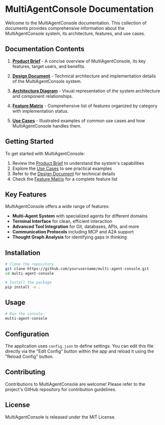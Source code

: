 # MultiAgentConsole Documentation

Welcome to the MultiAgentConsole documentation. This collection of documents provides comprehensive information about the MultiAgentConsole system, its architecture, features, and use cases.

## Documentation Contents

1. **[Product Brief](Product_Brief.md)** - A concise overview of MultiAgentConsole, its key features, target users, and benefits.

2. **[Design Document](Design_Document.md)** - Technical architecture and implementation details of the MultiAgentConsole system.

3. **[Architecture Diagram](Architecture_Diagram.md)** - Visual representation of the system architecture and component relationships.

4. **[Feature Matrix](Feature_Matrix.md)** - Comprehensive list of features organized by category with implementation status.

5. **[Use Cases](Use_Cases.md)** - Illustrated examples of common use cases and how MultiAgentConsole handles them.

## Getting Started

To get started with MultiAgentConsole:

1. Review the [Product Brief](Product_Brief.md) to understand the system's capabilities
2. Explore the [Use Cases](Use_Cases.md) to see practical examples
3. Refer to the [Design Document](Design_Document.md) for technical details
4. Check the [Feature Matrix](Feature_Matrix.md) for a complete feature list

## Key Features

MultiAgentConsole offers a wide range of features:

- **Multi-Agent System** with specialized agents for different domains
- **Terminal Interface** for clean, efficient interaction
- **Advanced Tool Integration** for Git, databases, APIs, and more
- **Communication Protocols** including MCP and A2A support
- **Thought Graph Analysis** for identifying gaps in thinking

## Installation

```bash
# Clone the repository
git clone https://github.com/yourusername/multi-agent-console.git
cd multi-agent-console

# Install the package
pip install -e .
```

## Usage

```bash
# Run the console
multi-agent-console
```

## Configuration

The application uses `config.json` to define settings. You can edit this file directly via the "Edit Config" button within the app and reload it using the "Reload Config" button.

## Contributing

Contributions to MultiAgentConsole are welcome! Please refer to the project's GitHub repository for contribution guidelines.

## License

MultiAgentConsole is released under the MIT License.
